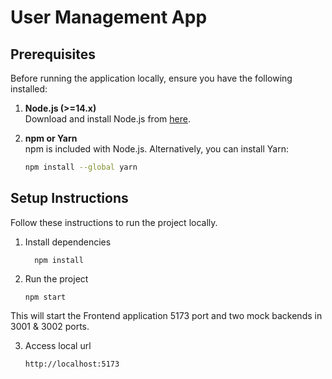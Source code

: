 # User Management App

## Prerequisites

Before running the application locally, ensure you have the following installed:

1. **Node.js (>=14.x)**  
   Download and install Node.js from [here](https://nodejs.org/).

2. **npm or Yarn**  
   npm is included with Node.js. Alternatively, you can install Yarn:  
   ```bash
   npm install --global yarn

## Setup Instructions
Follow these instructions to run the project locally.

1. Install dependencies
    ```
      npm install
    ```

2. Run the project
    ```
    npm start
    ```
 This will start the Frontend application 5173 port and two mock backends in 3001 & 3002 ports.

 3. Access local url
     ```
     http://localhost:5173
     ```
